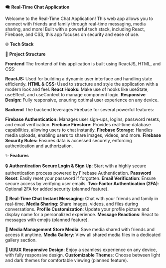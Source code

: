 🗨️  **Real-Time Chat Application**

Welcome to the Real-Time Chat Application! This web app allows you to connect with friends and family through real-time messaging, media sharing, and more! Built with a powerful tech stack, including React, Firebase, and CSS, this app focuses on security and ease of use.

🌐 **Tech Stack**

🧩  **Project Structure**

**Frontend**
The frontend of this application is built using ReactJS, HTML, and CSS:

**ReactJS:** Used for building a dynamic user interface and handling state efficiently.
**HTML & CSS:** Used to structure and style the application with a modern look and feel.
**React Hooks:** Make use of hooks like useState, useEffect, and useContext to manage component logic.
**Responsive Design:** Fully responsive, ensuring optimal user experience on any device.

**Backend**
The backend leverages Firebase for several powerful features:

**Firebase Authentication:** Manages user sign-ups, logins, password resets, and email verification.
**Firebase Firestore:** Provides real-time database capabilities, allowing users to chat instantly.
**Firebase Storage:** Handles media uploads, enabling users to share images, videos, and more.
**Firebase Security Rules:** Ensures data is accessed securely, enforcing authentication and authorization.


✨ **Features**

🔒 **Authentication**
**Secure Login & Sign Up**: Start with a highly secure authentication process powered by Firebase Authentication.
**Password Reset**: Easily reset your password if forgotten.
**Email Verification**: Ensure secure access by verifying user emails.
**Two-Factor Authentication (2FA)**: Optional 2FA for added security (planned feature).


💬  **Real-Time Chat**
**Instant Messaging**: Chat with your friends and family in real-time.
**Media Sharing**: Share images, videos, and files during conversations.
**Profile Customization**: Update your profile picture and display name for a personalized experience.
**Message Reactions**: React to messages with emojis (planned feature).


📸 **Media Management**
**Store Media**: Save media shared with friends and access it anytime.
**Media Gallery**: View all shared media files in a dedicated gallery section.


**🎨 UI/UX**
**Responsive Design**: Enjoy a seamless experience on any device, with fully responsive design.
**Customizable Theme**s: Choose between light and dark themes for comfortable viewing (planned feature).
